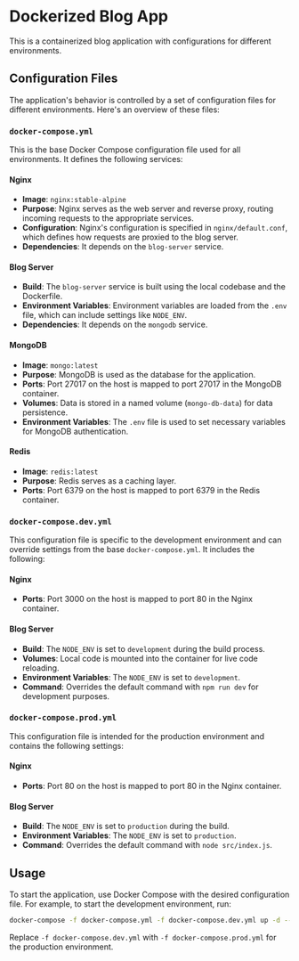 # Dockerized Blog App

This is a containerized blog application with configurations for different environments. 

## Configuration Files

The application's behavior is controlled by a set of configuration files for different environments. Here's an overview of these files:

### `docker-compose.yml`

This is the base Docker Compose configuration file used for all environments. It defines the following services:

#### Nginx

- **Image**: `nginx:stable-alpine`
- **Purpose**: Nginx serves as the web server and reverse proxy, routing incoming requests to the appropriate services.
- **Configuration**: Nginx's configuration is specified in `nginx/default.conf`, which defines how requests are proxied to the blog server.
- **Dependencies**: It depends on the `blog-server` service.

#### Blog Server

- **Build**: The `blog-server` service is built using the local codebase and the Dockerfile.
- **Environment Variables**: Environment variables are loaded from the `.env` file, which can include settings like `NODE_ENV`.
- **Dependencies**: It depends on the `mongodb` service.

#### MongoDB

- **Image**: `mongo:latest`
- **Purpose**: MongoDB is used as the database for the application.
- **Ports**: Port 27017 on the host is mapped to port 27017 in the MongoDB container.
- **Volumes**: Data is stored in a named volume (`mongo-db-data`) for data persistence.
- **Environment Variables**: The `.env` file is used to set necessary variables for MongoDB authentication.

#### Redis

- **Image**: `redis:latest`
- **Purpose**: Redis serves as a caching layer.
- **Ports**: Port 6379 on the host is mapped to port 6379 in the Redis container.

### `docker-compose.dev.yml`

This configuration file is specific to the development environment and can override settings from the base `docker-compose.yml`. It includes the following:

#### Nginx

- **Ports**: Port 3000 on the host is mapped to port 80 in the Nginx container.

#### Blog Server

- **Build**: The `NODE_ENV` is set to `development` during the build process.
- **Volumes**: Local code is mounted into the container for live code reloading.
- **Environment Variables**: The `NODE_ENV` is set to `development`.
- **Command**: Overrides the default command with `npm run dev` for development purposes.

### `docker-compose.prod.yml`

This configuration file is intended for the production environment and contains the following settings:

#### Nginx

- **Ports**: Port 80 on the host is mapped to port 80 in the Nginx container.

#### Blog Server

- **Build**: The `NODE_ENV` is set to `production` during the build.
- **Environment Variables**: The `NODE_ENV` is set to `production`.
- **Command**: Overrides the default command with `node src/index.js`.

## Usage

To start the application, use Docker Compose with the desired configuration file. For example, to start the development environment, run:

```bash
docker-compose -f docker-compose.yml -f docker-compose.dev.yml up -d --build
```

Replace `-f docker-compose.dev.yml` with `-f docker-compose.prod.yml` for the production environment.
